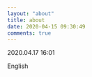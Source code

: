 ```yaml
---
layout: "about"
title: about
date: 2020-04-15 09:30:49
comments: true
---
```


2020.04.17 16:01

English